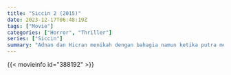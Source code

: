 ```yaml
---
title: "Siccin 2 (2015)"
date: 2023-12-17T06:48:19Z
tags: ["Movie"]
categories: ["Horror", "Thriller"]
series: ["Siccin"]
summary: "Adnan dan Hicran menikah dengan bahagia namun ketika putra mereka meninggal akibat kecelakaan misterius, Adanan menjadi jauh dari istrinya. Hicran mulai menyelidiki masa lalunya untuk melihat bagaimana hal itu bisa berhubungan dengan kematian putranya."
---
```



<mux-player stream-type="on-demand"
src="https://kp3d-my.sharepoint.com/personal/ryoo_kp3d_onmicrosoft_com/_layouts/15/download.aspx?share=ES0zhSNk8q9EmBGd-t72oHMBnRfk3VFMqCU4c_UM81P-EQ" prefer-playback="mse" controls>

</mux-player>


{{< movieinfo id="388192" >}}

<script src="https://cdn.jsdelivr.net/npm/@mux/mux-player"></script>

 <script type="application/ld+json ">
{
"@context": "https://schema.org/",
"@type": "VideoObject",
"name": "Siccin 2",
"contentUrl": "https://stream.mux.com/Kw5UUtDbl9T501Abtqbovboj7UUHwZFvS022Ez4BuC9VQ.m3u8",
"thumbnailUrl": "https://www.themoviedb.org/t/p/original/fl8hvEQSlC0ArfhgmJwYcHW0Ndv.jpg?width=314&fit_mode=preserve&time=25",
"uploadDate": "2023-12-17T06:48:19Z",
}

</script>